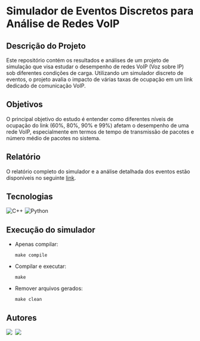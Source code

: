 # Simulador de Eventos Discretos para Análise de Redes VoIP

## Descrição do Projeto

Este repositório contém os resultados e análises de um projeto de simulação que visa estudar o desempenho de redes VoIP (Voz sobre IP) sob diferentes condições de carga. Utilizando um simulador discreto de eventos, o projeto avalia o impacto de várias taxas de ocupação em um link dedicado de comunicação VoIP.

## Objetivos

O principal objetivo do estudo é entender como diferentes níveis de ocupação do link (60%, 80%, 90% e 99%) afetam o desempenho de uma rede VoIP, especialmente em termos de tempo de transmissão de pacotes e número médio de pacotes no sistema. 

## Relatório

O relatório completo do simulador e a análise detalhada dos eventos estão disponíveis no seguinte [link](relatorio/RelatórioFinal_Análise_de_Desempenho.pdf).

## Tecnologias 
<div style="display: flex; gap: 5px;">
    <img src="https://img.shields.io/badge/C%2B%2B-00599C?style=for-the-badge&logo=c%2B%2B&logoColor=00599C&labelColor=070707" alt="C++">
    <img src="https://img.shields.io/badge/Python-3670A0?style=for-the-badge&logo=python&logoColor=3670A0&labelColor=070707" alt="Python">
</div>

## Execução do simulador

- Apenas compilar:
     ```shell
     make compile
     ```
    
- Compilar e executar:
     ```shell
     make
     ```

- Remover arquivos gerados:
     ```shell
     make clean
     ```

## Autores
<div style="display: flex; gap: 8px;">
    <a href="https://github.com/gabriel-francelino" target="_blank"><img src="https://img.shields.io/static/v1?label=Github&message=Gabriel Francelino&color=f8efd4&style=for-the-badge&logo=GitHub"></a>
    <a href="https://github.com/gabriel-piva" target="_blank"><img src="https://img.shields.io/static/v1?label=Github&message=Gabriel Piva&color=f8efd4&style=for-the-badge&logo=GitHub"></a>
</div>
